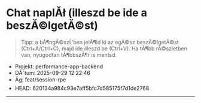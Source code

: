 ﻿# Chat naplĂł (illeszd be ide a beszĂ©lgetĂ©st)

> Tipp: a bĂ¶ngĂ©szĹ‘ben jelĂ¶ld ki az egĂ©sz beszĂ©lgetĂ©st (Ctrl+A/Ctrl+C),
> majd ide illeszd be (Ctrl+V). Ha tĂ¶bb rĂ©szletben van, nyugodtan tĂ¶bbszĂ¶r
> is mentsd.

- Projekt: performance-app-backend
- DĂˇtum: 2025-09-29 12:22:46
- Ăg: feat/session-rpe
- HEAD: 620134a984c93e7aff5bfc7d585175f7d1de2768

---
